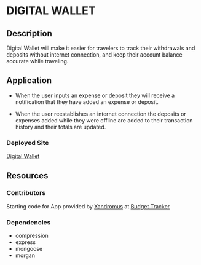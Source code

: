 # DIGITAL WALLET

## Description

Digital Wallet will make it easier for travelers to track their withdrawals and deposits  without internet connection, and keep their account balance accurate while traveling. 

## Application

* When the user inputs an expense or deposit they will receive a notification that they have added an expense or deposit.

* When the user reestablishes an internet connection the deposits or expenses added while they were offline are added to their transaction history and their totals are updated.

### Deployed Site

[Digital Wallet](https://digital-wallet-3826459734962.herokuapp.com/)

## Resources

### Contributors

Starting code for App provided by [Xandromus](https://github.com/coding-boot-camp) at [Budget Tracker](https://github.com/coding-boot-camp/symmetrical-bassoon)

### Dependencies

* compression
* express
* mongoose
* morgan

